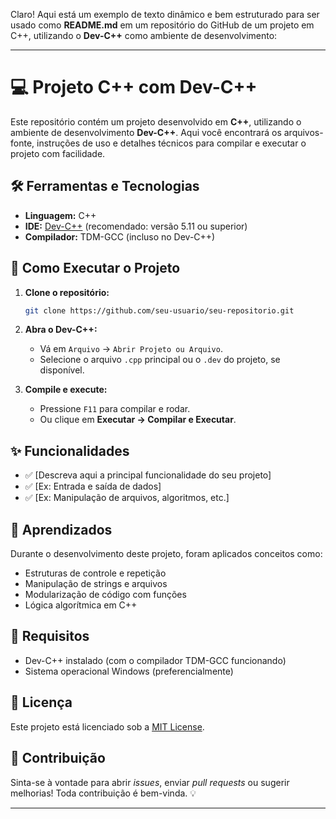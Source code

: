 Claro! Aqui está um exemplo de texto dinâmico e bem estruturado para ser usado como **README.md** em um repositório do GitHub de um projeto em C++, utilizando o **Dev-C++** como ambiente de desenvolvimento:

---

# 💻 Projeto C++ com Dev-C++

Este repositório contém um projeto desenvolvido em **C++**, utilizando o ambiente de desenvolvimento **Dev-C++**. Aqui você encontrará os arquivos-fonte, instruções de uso e detalhes técnicos para compilar e executar o projeto com facilidade.

## 🛠️ Ferramentas e Tecnologias

* **Linguagem:** C++
* **IDE:** [Dev-C++](https://sourceforge.net/projects/orwelldevcpp/) (recomendado: versão 5.11 ou superior)
* **Compilador:** TDM-GCC (incluso no Dev-C++)

## 🚀 Como Executar o Projeto

1. **Clone o repositório:**

   ```bash
   git clone https://github.com/seu-usuario/seu-repositorio.git
   ```

2. **Abra o Dev-C++:**

   * Vá em `Arquivo` → `Abrir Projeto ou Arquivo`.
   * Selecione o arquivo `.cpp` principal ou o `.dev` do projeto, se disponível.

3. **Compile e execute:**

   * Pressione `F11` para compilar e rodar.
   * Ou clique em **Executar → Compilar e Executar**.



## ✨ Funcionalidades

* ✅ \[Descreva aqui a principal funcionalidade do seu projeto]
* ✅ \[Ex: Entrada e saída de dados]
* ✅ \[Ex: Manipulação de arquivos, algoritmos, etc.]

## 🧠 Aprendizados

Durante o desenvolvimento deste projeto, foram aplicados conceitos como:

* Estruturas de controle e repetição
* Manipulação de strings e arquivos
* Modularização de código com funções
* Lógica algorítmica em C++

## 📌 Requisitos

* Dev-C++ instalado (com o compilador TDM-GCC funcionando)
* Sistema operacional Windows (preferencialmente)

## 📄 Licença

Este projeto está licenciado sob a [MIT License](LICENSE).

## 🙌 Contribuição

Sinta-se à vontade para abrir *issues*, enviar *pull requests* ou sugerir melhorias! Toda contribuição é bem-vinda. 💡

---



